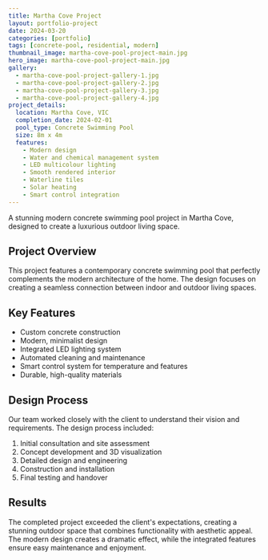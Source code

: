 ```yaml
---
title: Martha Cove Project
layout: portfolio-project
date: 2024-03-20
categories: [portfolio]
tags: [concrete-pool, residential, modern]
thumbnail_image: martha-cove-pool-project-main.jpg
hero_image: martha-cove-pool-project-main.jpg
gallery:
  - martha-cove-pool-project-gallery-1.jpg
  - martha-cove-pool-project-gallery-2.jpg
  - martha-cove-pool-project-gallery-3.jpg
  - martha-cove-pool-project-gallery-4.jpg
project_details:
  location: Martha Cove, VIC
  completion_date: 2024-02-01
  pool_type: Concrete Swimming Pool
  size: 8m x 4m
  features:
    - Modern design
    - Water and chemical management system
    - LED multicolour lighting
    - Smooth rendered interior
    - Waterline tiles
    - Solar heating
    - Smart control integration
---
```


A stunning modern concrete swimming pool project in Martha Cove, designed to create a luxurious outdoor living space.

## Project Overview

This project features a contemporary concrete swimming pool that perfectly complements the modern architecture of the home. The design focuses on creating a seamless connection between indoor and outdoor living spaces.

## Key Features

- Custom concrete construction
- Modern, minimalist design
- Integrated LED lighting system
- Automated cleaning and maintenance
- Smart control system for temperature and features
- Durable, high-quality materials

## Design Process

Our team worked closely with the client to understand their vision and requirements. The design process included:

1. Initial consultation and site assessment
2. Concept development and 3D visualization
3. Detailed design and engineering
4. Construction and installation
5. Final testing and handover

## Results

The completed project exceeded the client's expectations, creating a stunning outdoor space that combines functionality with aesthetic appeal. The modern design creates a dramatic effect, while the integrated features ensure easy maintenance and enjoyment.
